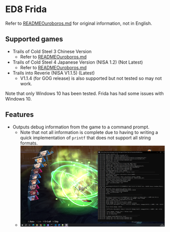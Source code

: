 # ED8 Frida
Refer to [READMEOuroboros.md](READMEOuroboros.md) for original information, not in English.

## Supported games
- Trails of Cold Steel 3 Chinese Version
    - Refer to [READMEOuroboros.md](READMEOuroboros.md)
- Trails of Cold Steel 4 Japanese Version (NISA 1.2) (Not Latest)
    - Refer to [READMEOuroboros.md](READMEOuroboros.md)
- Trails into Reverie (NISA V1.1.5) (Latest)
    - V1.1.4 (for GOG release) is also supported but not tested so may not work.

Note that only Windows 10 has been tested. Frida has had some issues with Windows 10.

## Features
- Outputs debug information from the game to a command prompt.
    - Note that not all information is complete due to having to writing a quick implementation of `printf` that does not support all string formats.
    - ![ConsoleOutput.png](imgs/ConsoleOutput.png)
